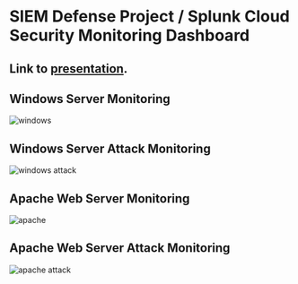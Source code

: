 # SIEM Defense Project / Splunk Cloud Security Monitoring Dashboard

## Link to <a href="https://github.com/ngc1514/splunk-security-monitoring-dashboard/blob/main/SIEM%20Defensive%20Security_%20Splunk%20Slides.pdf">presentation</a>.


## Windows Server Monitoring
![windows](https://user-images.githubusercontent.com/30205154/188000864-0d3347ae-5ed1-4282-93de-224fd9c1bb0f.png)

## Windows Server Attack Monitoring
![windows attack](https://user-images.githubusercontent.com/30205154/188000929-eee3a180-f26e-4b3b-819a-2cef679a30a2.png)

## Apache Web Server Monitoring
![apache](https://user-images.githubusercontent.com/30205154/188000982-87bc8ae7-4847-4c4d-b6c2-e2d7abd3bbcd.png)

## Apache Web Server Attack Monitoring
![apache attack](https://user-images.githubusercontent.com/30205154/188000987-2559dae1-ed53-4e50-a5b8-76ec20820e3d.png)
